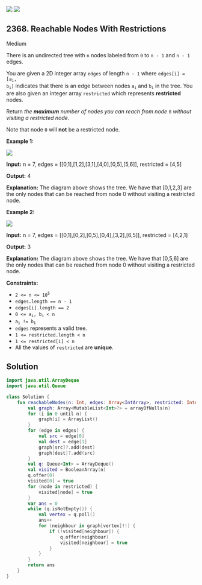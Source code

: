 [![](https://img.shields.io/github/stars/javadev/LeetCode-in-Kotlin?label=Stars&style=flat-square)](https://github.com/javadev/LeetCode-in-Kotlin)
[![](https://img.shields.io/github/forks/javadev/LeetCode-in-Kotlin?label=Fork%20me%20on%20GitHub%20&style=flat-square)](https://github.com/javadev/LeetCode-in-Kotlin/fork)

## 2368\. Reachable Nodes With Restrictions

Medium

There is an undirected tree with `n` nodes labeled from `0` to `n - 1` and `n - 1` edges.

You are given a 2D integer array `edges` of length `n - 1` where <code>edges[i] = [a<sub>i</sub>, b<sub>i</sub>]</code> indicates that there is an edge between nodes <code>a<sub>i</sub></code> and <code>b<sub>i</sub></code> in the tree. You are also given an integer array `restricted` which represents **restricted** nodes.

Return _the **maximum** number of nodes you can reach from node_ `0` _without visiting a restricted node._

Note that node `0` will **not** be a restricted node.

**Example 1:**

![](https://assets.leetcode.com/uploads/2022/06/15/ex1drawio.png)

**Input:** n = 7, edges = \[\[0,1],[1,2],[3,1],[4,0],[0,5],[5,6]], restricted = [4,5]

**Output:** 4

**Explanation:** The diagram above shows the tree. We have that [0,1,2,3] are the only nodes that can be reached from node 0 without visiting a restricted node.

**Example 2:**

![](https://assets.leetcode.com/uploads/2022/06/15/ex2drawio.png)

**Input:** n = 7, edges = \[\[0,1],[0,2],[0,5],[0,4],[3,2],[6,5]], restricted = [4,2,1]

**Output:** 3

**Explanation:** The diagram above shows the tree. We have that [0,5,6] are the only nodes that can be reached from node 0 without visiting a restricted node.

**Constraints:**

*   <code>2 <= n <= 10<sup>5</sup></code>
*   `edges.length == n - 1`
*   `edges[i].length == 2`
*   <code>0 <= a<sub>i</sub>, b<sub>i</sub> < n</code>
*   <code>a<sub>i</sub> != b<sub>i</sub></code>
*   `edges` represents a valid tree.
*   `1 <= restricted.length < n`
*   `1 <= restricted[i] < n`
*   All the values of `restricted` are **unique**.

## Solution

```kotlin
import java.util.ArrayDeque
import java.util.Queue

class Solution {
    fun reachableNodes(n: Int, edges: Array<IntArray>, restricted: IntArray): Int {
        val graph: Array<MutableList<Int>?> = arrayOfNulls(n)
        for (i in 0 until n) {
            graph[i] = ArrayList()
        }
        for (edge in edges) {
            val src = edge[0]
            val dest = edge[1]
            graph[src]?.add(dest)
            graph[dest]?.add(src)
        }
        val q: Queue<Int> = ArrayDeque()
        val visited = BooleanArray(n)
        q.offer(0)
        visited[0] = true
        for (node in restricted) {
            visited[node] = true
        }
        var ans = 0
        while (q.isNotEmpty()) {
            val vertex = q.poll()
            ans++
            for (neighbour in graph[vertex]!!) {
                if (!visited[neighbour]) {
                    q.offer(neighbour)
                    visited[neighbour] = true
                }
            }
        }
        return ans
    }
}
```